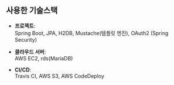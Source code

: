 ## 사용한 기술스택

- **프로젝트**:  
  Spring Boot, JPA, H2DB, Mustache(템플릿 엔진), OAuth2 (Spring Security)

- **클라우드 서버**:  
  AWS EC2, rds(MariaDB)
   
- **CI/CD**:  
  Travis CI, AWS S3, AWS CodeDeploy
